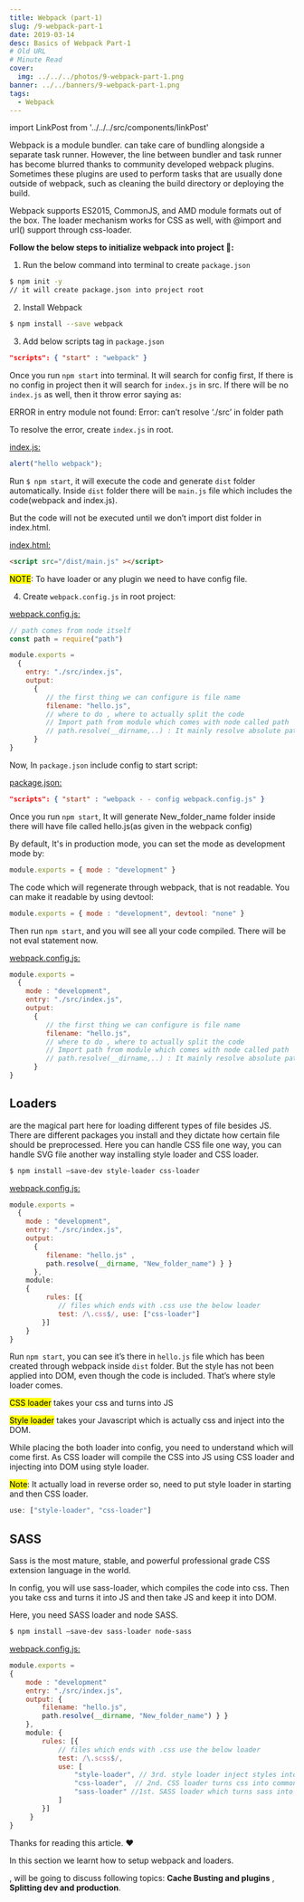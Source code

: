 ```yaml
---
title: Webpack (part-1)
slug: /9-webpack-part-1
date: 2019-03-14
desc: Basics of Webpack Part-1
# Old URL
# Minute Read
cover:
  img: ../../../photos/9-webpack-part-1.png
banner: ../../banners/9-webpack-part-1.png
tags:
  - Webpack
---
```


import LinkPost from '../../../src/components/linkPost'

<p><span class='first-letter'>W</span>ebpack is a module bundler. <LinkPost href='https://webpack.js.org/' name='Webpack '/> can take care of bundling alongside a separate task runner. However, the line between bundler and task runner has become blurred thanks to community developed webpack plugins. Sometimes these plugins are used to perform tasks that are usually done outside of webpack, such as cleaning the build directory or deploying the build.</p>

Webpack supports ES2015, CommonJS, and AMD module formats out of the box. The loader mechanism works for CSS as well, with @import and url() support through css-loader.

**Follow the below steps to initialize webpack into project 🧐:**

1. Run the below command into terminal to create `package.json`

```sh
$ npm init -y
// it will create package.json into project root
```

2. Install Webpack

```sh
$ npm install --save webpack
```

3. Add below scripts tag in `package.json`

```json
"scripts": { "start" : "webpack" }
```
Once you run `npm start` into terminal. It will search for config first, If there is no config in project then it will search for `index.js` in src. If there will be no `index.js` as well, then it throw error saying as:

<p class='error'>ERROR in entry module not found: Error: can’t resolve ‘./src’ in folder path</p>

To resolve the <span class='error'>error</span>, create `index.js` in root.

<u>index.js:</u>

```js
alert("hello webpack");
```

Run `$ npm start`, it will execute the code and generate `dist` folder automatically. Inside `dist` folder there will be `main.js` file which includes the code(webpack and index.js).

But the code will not be executed until we don’t import dist folder in index.html.

<u>index.html:</u>

```html
<script src="/dist/main.js" ></script>
```

<p><mark>NOTE</mark>: To have loader or any plugin we need to have config file.</p>

4. Create `webpack.config.js` in root project:

<u>webpack.config.js:</u>

```js
// path comes from node itself
const path = require("path")

module.exports = 
  { 
    entry: "./src/index.js",
    output: 
      { 
         // the first thing we can configure is file name
         filename: "hello.js", 
         // where to do , where to actually split the code 
         // Import path from module which comes with node called path 
         // path.resolve(__dirname,..) : It mainly resolve absolute path to the New_folder_name   directory. Wherever the current directory is. e.x. in my lappy: /Users/Projects/ Work/webpack-work // "dist" name of the folder where we want to code be going path: path.resolve(__dirname, "New_folder_name") } }
      }
}
```

Now, In `package.json` include config to start script:

<u>package.json:</u>

```json
"scripts": { "start" : "webpack - - config webpack.config.js" }
```

Once you run `npm start`, It will generate New_folder_name folder inside there will have file called hello.js(as given in the webpack config)

By default, It's in production mode, you can set the mode as development mode by:

```js
module.exports = { mode : "development" }
```

The code which will regenerate through webpack, that is not readable. You can make it readable by using devtool:

```js
module.exports = { mode : "development", devtool: "none" }
```

Then run `npm start`, and you will see all your code compiled. There will be not eval statement now.

<u>webpack.config.js:</u>

```js
module.exports = 
  { 
    mode : "development",
    entry: "./src/index.js",
    output: 
      { 
         // the first thing we can configure is file name
         filename: "hello.js", 
         // where to do , where to actually split the code 
         // Import path from module which comes with node called path 
         // path.resolve(__dirname,..) : It mainly resolve absolute path to the New_folder_name   directory. Wherever the current directory is. e.x. in my lappy: /Users/Projects/ Work/webpack-work // "dist" name of the folder where we want to code be going path: path.resolve(__dirname, "New_folder_name") } }
      }
}
```

## Loaders 

<LinkPost href='https://webpack.js.org/loaders/' name='Loaders' /> are the magical part here for loading different types of file besides JS. There are different packages you install and they dictate how certain file should be preprocessed. Here you can handle CSS file one way, you can handle SVG file another way installing style loader and CSS loader.

```sh
$ npm install —save-dev style-loader css-loader
```

<u>webpack.config.js:</u>

```js
module.exports = 
  { 
    mode : "development",
    entry: "./src/index.js",
    output: 
      { 
         filename: "hello.js" ,
         path.resolve(__dirname, "New_folder_name") } }
      },
    module: 
    { 
         rules: [{ 
            // files which ends with .css use the below loader 
            test: /\.css$/, use: ["css-loader"] 
        }]
    }
}
```

Run `npm start`, you can see it’s there in `hello.js` file which has been created through webpack inside `dist` folder. But the style has not been applied into DOM, even though the code is included. That’s where style loader comes.

<mark>CSS loader</mark> takes your css and turns into JS

<mark>Style loader</mark> takes your Javascript which is actually css and inject into the DOM.

While placing the both loader into config, you need to understand which will come first. As CSS loader will compile the CSS into JS using CSS loader and injecting into DOM using style loader.

<mark>Note</mark>: It actually load in reverse order so, need to put style loader in starting and then CSS loader.

```js
use: ["style-loader", "css-loader"]
```

## SASS
Sass is the most mature, stable, and powerful professional grade CSS extension language in the world.

In config, you will use sass-loader, which compiles the code into css. Then you take css and turns it into JS and then take JS and keep it into DOM.

Here, you need SASS loader and node SASS.

```sh
$ npm install —save-dev sass-loader node-sass
```

<u>webpack.config.js:</u>

```js
module.exports = 
{ 
    mode : "development"
    entry: "./src/index.js",
    output: { 
        filename: "hello.js", 
        path.resolve(__dirname, "New_folder_name") } }
    },
    module: { 
        rules: [{ 
            // files which ends with .css use the below loader 
            test: /\.scss$/,
            use: [
                "style-loader", // 3rd. style loader inject styles into DOM
                "css-loader",  // 2nd. CSS loader turns css into common JS
                "sass-loader" //1st. SASS loader which turns sass into CSS
            ]
        }]
     }
}
```

Thanks for reading this article. ♥️

In this section we learnt how to setup webpack and loaders.

<p><LinkPost href='/10-webpack-part-2' name='Next article' />, will be going to discuss following topics: <b>Cache Busting and plugins</b> , <b>Splitting dev and production</b>.</p>

<!-- I hope you found this blog helpful, If you have any question please reach out to me on @suprabhasupi 😋 -->

